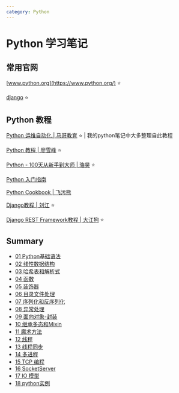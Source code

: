 ```yaml
---
category: Python
---
```

# Python 学习笔记

## 常用官网

[www.python.org](https://www.python.org/) :star:

[django](https://docs.djangoproject.com/zh-hans/) :star:



## Python 教程

[Python 运维自动化 | 马哥教育](https://clay-wangzhi.com/code/python/) :star: | 我的python笔记中大多整理自此教程 ​

[Python 教程 | 廖雪峰](https://www.liaoxuefeng.com/wiki/1016959663602400) :star:

[Python - 100天从新手到大师 | 骆昊](https://github.com/jackfrued/Python-100-Days) :star:

[Python 入门指南](http://www.pythondoc.com/pythontutorial3/index.html)

[Python Cookbook | 飞污熊](https://python3-cookbook.readthedocs.io/zh_CN/latest/index.html)

[Django教程 | 刘江](https://www.liujiangblog.com/course/django/) :star:

[Django REST Framework教程 | 大江狗](https://pythondjango.cn/django/rest-framework-tutorials) :star:



## Summary

* [01 Python基础语法](python-basic-grammar.md)
* [02 线性数据结构](python-linear-data-structure.md)
* [03 哈希表和解析式](python-ha-tables-analytic-expre.md)
* [04 函数](python-function.md)
* [05 装饰器](python-decorator.md)
* [06 目录文件处理](python-dir-file-pro.md)
* [07 序列化和反序列化](python-serialize.md)
* [08 异常处理](python-exception.md)
* [09 面向对象-封装](python-oo-package.md)
* [10 继承多态和Mixin](python-oo-inher-pol.md)
* [11 魔术方法](python-magic.md)
* [12 线程](python-thread.md)
* [13 线程同步](python-thread-sync.md)
* [14 多进程](python-gil-multiprocessing.md)
* [15 TCP 编程](python-tcp-pg.md)
* [16 SocketServer](python-socketserver.md)
* [17 IO 模型](python-io-model.md)
* [18 python实例](python-instance.md)

